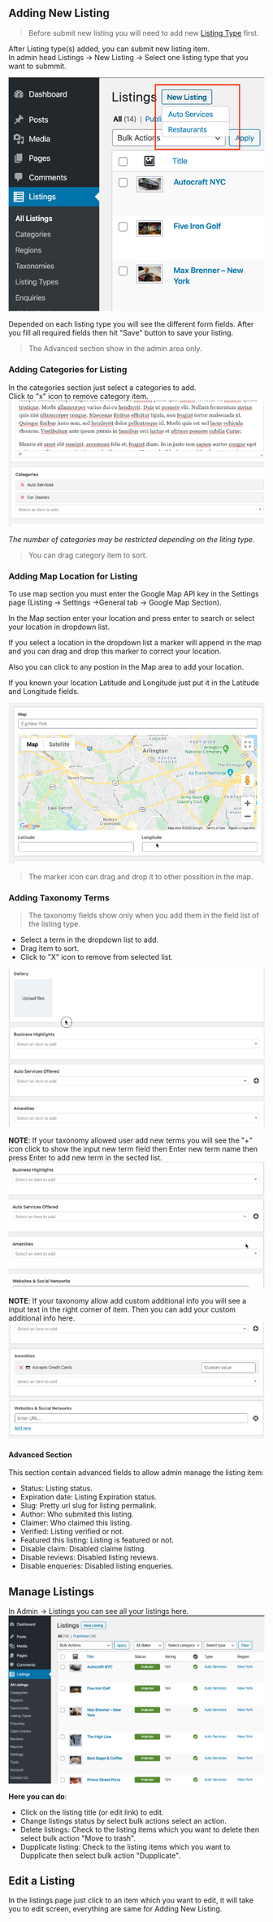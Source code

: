 ## Adding New Listing
> Before submit new listing you will need to add new [Listing Type](/listing-type.md) first.

After Listing type(s) added, you can submit new listing item.  
In admin head Listings -> New Listing -> Select one listing type that you want to submmit.

![Listing add new](/images/listing-add-new.png)

Depended on each listing type you will see the different form fields.
After you fill all required fields then hit "Save" button to save your listing.

 > The Advanced section show in the admin area only.

### Adding Categories for Listing
In the categories section just select a categories to add.  
Click to "x" icon to remove category item.
![Listing add new](/images/listing-adding-categories.gif )

_The number of categories may be restricted depending on the liting type._

 > You can drag category item to sort.

### Adding Map Location for Listing
To use map section you must enter the Google Map API key in the Settings page (Listing -> Settings ->General tab -> Google Map Section).  

In the Map section enter your location and press enter to search or select your location in dropdown list.

If you select a location in the dropdown list a marker will append in the map and you can drag and drop this marker to correct your location.

Also you can click to any postion in the Map area to add your location.

If you known your location Latitude and Longitude just put it in the Latitude and Longitude fields.

![Listing add new](/images/listing-adding-map.gif)

 > The marker icon can drag and drop it to other possition in the map.

### Adding Taxonomy Terms

> The taxonomy fields show only when you add them in the field list of the listing type.

- Select a term in the dropdown list to add.
- Drag item to sort.
- Click to "X" icon to remove from selected list.

![Listing add new](/images/listing-adding-tax-terms.gif)

**NOTE**: If your taxonomy allowed user add new terms you will see the "+" icon click to show the input new term field then Enter new term name then press Enter to add new term in the sected list.
![Listing add new](/images/listing-adding-tax-new.gif)

**NOTE**: If your taxonomy allow add custom additional info you will see a input text in the right corner of item. Then you can add your custom additional info here. 
![Listing add new](/images/listing-adding-tax-custom.gif)


#### Advanced Section
This section contain advanced fields to allow admin manage the listing item:
- Status: Listing status.
- Expiration date: Listing Expiration status.
- Slug: Pretty url slug for listing permalink.
- Author: Who submited this listing.
- Claimer: Who claimed this listing.
- Verified: Listing verified or not.
- Featured this listing: Listing is featured or not.
- Disable claim: Disabled claime listing.
- Disable reviews: Disabled listing reviews.
- Disable enqueries: Disabled listing enqueries.

## Manage Listings

In Admin -> Listings you can see all your listings here.
![Listings](/images/listings-2.png)

**Here you can do**:
 - Click on the listing title (or edit link) to edit.
 - Change listings status by select bulk actions select an action.
 - Delete listings: Check to the listing items which you want to delete then select bulk action "Move to trash".
 - Dupplicate listing: Check to the listing items which you want to Dupplicate then select bulk action "Dupplicate".


## Edit a Listing

In the listings page just click to an item which you want to edit, it will take you to edit screen, everything are same for Adding New Listing.


